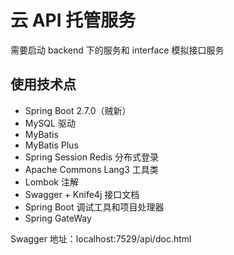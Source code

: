 # 云 API 托管服务

需要启动 backend 下的服务和 interface 模拟接口服务

## 使用技术点

- Spring Boot 2.7.0（贼新）
- MySQL 驱动
- MyBatis
- MyBatis Plus
- Spring Session Redis 分布式登录
- Apache Commons Lang3 工具类
- Lombok 注解
- Swagger + Knife4j 接口文档
- Spring Boot 调试工具和项目处理器
- Spring GateWay

Swagger 地址：localhost:7529/api/doc.html 